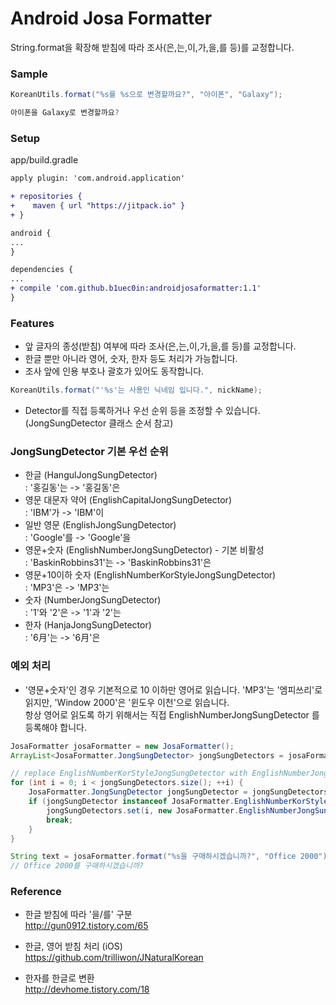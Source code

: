 # Android Josa Formatter
String.format을 확장해 받침에 따라 조사(은,는,이,가,을,를 등)를 교정합니다.

### Sample

```java
KoreanUtils.format("%s를 %s으로 변경할까요?", "아이폰", "Galaxy");

아이폰을 Galaxy로 변경할까요?
```


### Setup
app/build.gradle
```diff
apply plugin: 'com.android.application'

+ repositories {
+    maven { url "https://jitpack.io" }
+ }

android {
...
}

dependencies {
...
+ compile 'com.github.b1uec0in:androidjosaformatter:1.1'
}
```

### Features
* 앞 글자의 종성(받침) 여부에 따라 조사(은,는,이,가,을,를 등)를 교정합니다.
* 한글 뿐만 아니라 영어, 숫자, 한자 등도 처리가 가능합니다.
* 조사 앞에 인용 부호나 괄호가 있어도 동작합니다.
```java
KoreanUtils.format("'%s'는 사용인 닉네임 입니다.", nickName);
```
* Detector를 직접 등록하거나 우선 순위 등을 조정할 수 있습니다. (JongSungDetector 클래스 순서 참고)


### JongSungDetector 기본 우선 순위
* 한글 (HangulJongSungDetector)<br/>
: '홍길동'는 -> '홍길동'은
* 영문 대문자 약어 (EnglishCapitalJongSungDetector)<br/>
: 'IBM'가 -> 'IBM'이
* 일반 영문 (EnglishJongSungDetector)<br/>
: 'Google'를 -> 'Google'을
* 영문+숫자 (EnglishNumberJongSungDetector) - 기본 비활성<br/>
: 'BaskinRobbins31'는 -> 'BaskinRobbins31'은 
* 영문+10이하 숫자 (EnglishNumberKorStyleJongSungDetector)<br/>
: 'MP3'은 -> 'MP3'는
* 숫자 (NumberJongSungDetector)<br/>
: '1'와 '2'은  -> '1'과 '2'는
* 한자 (HanjaJongSungDetector)<br/>
: '6月'는 -> '6月'은


### 예외 처리
* '영문+숫자'인 경우 기본적으로 10 이하만 영어로 읽습니다. 'MP3'는 '엠피쓰리'로 읽지만, 'Window 2000'은 '윈도우 이천'으로 읽습니다.<br/>
항상 영어로 읽도록 하기 위해서는 직접 EnglishNumberJongSungDetector 를 등록해야 합니다.
```java
JosaFormatter josaFormatter = new JosaFormatter();
ArrayList<JosaFormatter.JongSungDetector> jongSungDetectors = josaFormatter.getJongSungDetectors();

// replace EnglishNumberKorStyleJongSungDetector with EnglishNumberJongSungDetector
for (int i = 0; i < jongSungDetectors.size(); ++i) {
    JosaFormatter.JongSungDetector jongSungDetector = jongSungDetectors.get(i);
    if (jongSungDetector instanceof JosaFormatter.EnglishNumberKorStyleJongSungDetector) {
        jongSungDetectors.set(i, new JosaFormatter.EnglishNumberJongSungDetector());
        break;
    }
}

String text = josaFormatter.format("%s을 구매하시겠습니까?", "Office 2000"));
// Office 2000를 구매하시겠습니까?

```


### Reference
* 한글 받침에 따라 '을/를' 구분 <br/>
http://gun0912.tistory.com/65

* 한글, 영어 받침 처리 (iOS) <br/>
https://github.com/trilliwon/JNaturalKorean

* 한자를 한글로 변환 <br/>
http://devhome.tistory.com/18




